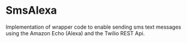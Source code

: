 # SmsAlexa
Implementation of wrapper code to enable sending sms text messages using the Amazon Echo (Alexa) and the Twilio REST Api.
